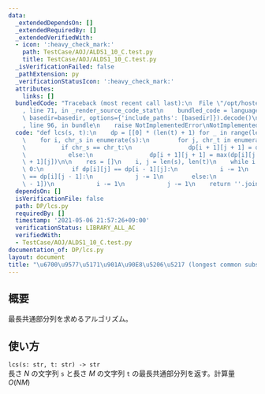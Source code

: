 ```yaml
---
data:
  _extendedDependsOn: []
  _extendedRequiredBy: []
  _extendedVerifiedWith:
  - icon: ':heavy_check_mark:'
    path: TestCase/AOJ/ALDS1_10_C.test.py
    title: TestCase/AOJ/ALDS1_10_C.test.py
  _isVerificationFailed: false
  _pathExtension: py
  _verificationStatusIcon: ':heavy_check_mark:'
  attributes:
    links: []
  bundledCode: "Traceback (most recent call last):\n  File \"/opt/hostedtoolcache/Python/3.9.5/x64/lib/python3.9/site-packages/onlinejudge_verify/documentation/build.py\"\
    , line 71, in _render_source_code_stat\n    bundled_code = language.bundle(stat.path,\
    \ basedir=basedir, options={'include_paths': [basedir]}).decode()\n  File \"/opt/hostedtoolcache/Python/3.9.5/x64/lib/python3.9/site-packages/onlinejudge_verify/languages/python.py\"\
    , line 96, in bundle\n    raise NotImplementedError\nNotImplementedError\n"
  code: "def lcs(s, t):\n    dp = [[0] * (len(t) + 1) for _ in range(len(s) + 1)]\n\
    \    for i, chr_s in enumerate(s):\n        for j, chr_t in enumerate(t):\n  \
    \          if chr_s == chr_t:\n                dp[i + 1][j + 1] = dp[i][j] + 1\n\
    \            else:\n                dp[i + 1][j + 1] = max(dp[i][j + 1], dp[i\
    \ + 1][j])\n\n    res = []\n    i, j = len(s), len(t)\n    while i > 0 and j >\
    \ 0:\n        if dp[i][j] == dp[i - 1][j]:\n            i -= 1\n        elif dp[i][j]\
    \ == dp[i][j - 1]:\n            j -= 1\n        else:\n            res.append(s[i\
    \ - 1])\n            i -= 1\n            j -= 1\n    return ''.join(reversed(res))\n"
  dependsOn: []
  isVerificationFile: false
  path: DP/lcs.py
  requiredBy: []
  timestamp: '2021-05-06 21:57:26+09:00'
  verificationStatus: LIBRARY_ALL_AC
  verifiedWith:
  - TestCase/AOJ/ALDS1_10_C.test.py
documentation_of: DP/lcs.py
layout: document
title: "\u6700\u9577\u5171\u901A\u90E8\u5206\u5217 (longest common subsequence)"
---
```


## 概要
最長共通部分列を求めるアルゴリズム。

## 使い方
`lcs(s: str, t: str) -> str`  
長さ $N$ の文字列 `s` と長さ $M$ の文字列 `t` の最長共通部分列を返す。計算量 $O(NM)$
